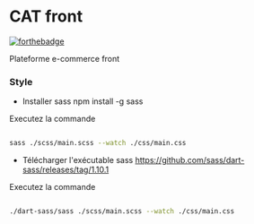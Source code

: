 # CAT front 

[![forthebadge](http://forthebadge.com/images/badges/built-with-love.svg)](http://forthebadge.com)  

Plateforme e-commerce front


### Style

 - Installer sass npm install -g sass

Executez la commande 

```sh

sass ./scss/main.scss --watch ./css/main.css

```




- Télécharger l'exécutable sass
https://github.com/sass/dart-sass/releases/tag/1.10.1


Executez la commande 

```sh

./dart-sass/sass ./scss/main.scss --watch ./css/main.css

```
